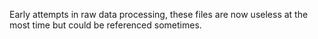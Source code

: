 Early attempts in raw data processing, these files are now useless at the most time but could be referenced sometimes.